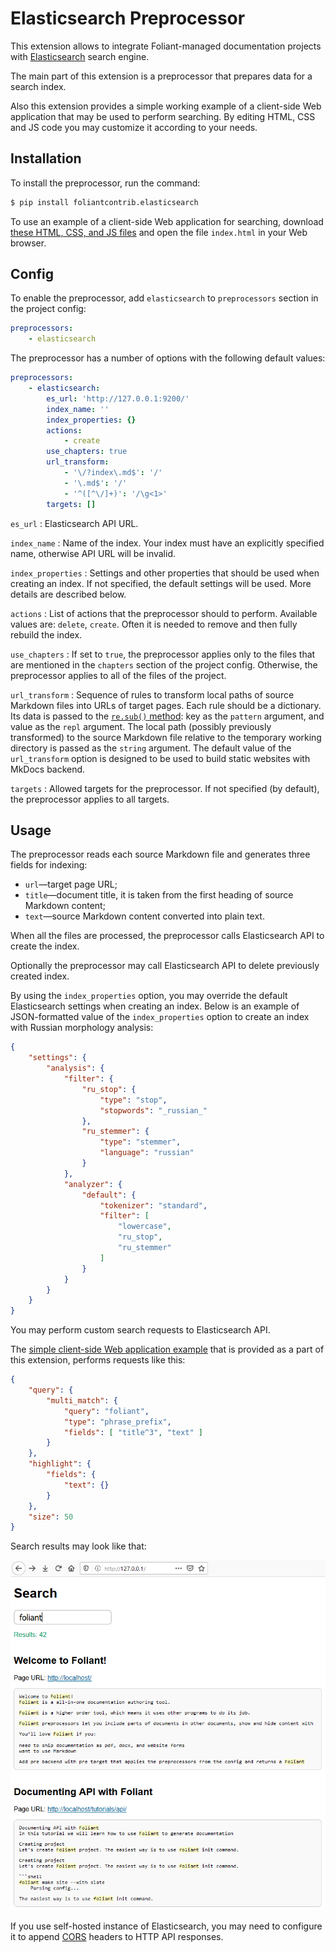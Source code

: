 # Elasticsearch Preprocessor

This extension allows to integrate Foliant-managed documentation projects with [Elasticsearch](https://www.elastic.co/guide/en/elasticsearch/reference/current/elasticsearch-intro.html) search engine.

The main part of this extension is a preprocessor that prepares data for a search index.

Also this extension provides a simple working example of a client-side Web application that may be used to perform searching. By editing HTML, CSS and JS code you may customize it according to your needs.

## Installation

To install the preprocessor, run the command:

```bash
$ pip install foliantcontrib.elasticsearch
```

To use an example of a client-side Web application for searching, download [these HTML, CSS, and JS files](https://github.com/foliant-docs/foliantcontrib.elasticsearch/tree/master/webapp_example/) and open the file `index.html` in your Web browser.

## Config

To enable the preprocessor, add `elasticsearch` to `preprocessors` section in the project config:

```yaml
preprocessors:
    - elasticsearch
```

The preprocessor has a number of options with the following default values:

```yaml
preprocessors:
    - elasticsearch:
        es_url: 'http://127.0.0.1:9200/'
        index_name: ''
        index_properties: {}
        actions:
            - create
        use_chapters: true
        url_transform:
            - '\/?index\.md$': '/'
            - '\.md$': '/'
            - '^([^\/]+)': '/\g<1>'
        targets: []
```

`es_url`
:   Elasticsearch API URL.

`index_name`
:   Name of the index. Your index must have an explicitly specified name, otherwise API URL will be invalid.

`index_properties`
:   Settings and other properties that should be used when creating an index. If not specified, the default settings will be used. More details are described below.

`actions`
:   List of actions that the preprocessor should to perform. Available values are: `delete`, `create`. Often it is needed to remove and then fully rebuild the index.

`use_chapters`
:   If set to `true`, the preprocessor applies only to the files that are mentioned in the `chapters` section of the project config. Otherwise, the preprocessor applies to all of the files of the project.

`url_transform`
:   Sequence of rules to transform local paths of source Markdown files into URLs of target pages. Each rule should be a dictionary. Its data is passed to the [`re.sub()` method](https://docs.python.org/3/library/re.html#re.sub): key as the `pattern` argument, and value as the `repl` argument. The local path (possibly previously transformed) to the source Markdown file relative to the temporary working directory is passed as the `string` argument. The default value of the `url_transform` option is designed to be used to build static websites with MkDocs backend.

`targets`
:   Allowed targets for the preprocessor. If not specified (by default), the preprocessor applies to all targets.

## Usage

The preprocessor reads each source Markdown file and generates three fields for indexing:

* `url`—target page URL;
* `title`—document title, it is taken from the first heading of source Markdown content;
* `text`—source Markdown content converted into plain text.

When all the files are processed, the preprocessor calls Elasticsearch API to create the index.

Optionally the preprocessor may call Elasticsearch API to delete previously created index.

By using the `index_properties` option, you may override the default Elasticsearch settings when creating an index. Below is an example of JSON-formatted value of the `index_properties` option to create an index with Russian morphology analysis:

```json
{
    "settings": {
        "analysis": {
            "filter": {
                "ru_stop": {
                    "type": "stop",
                    "stopwords": "_russian_"
                },
                "ru_stemmer": {
                    "type": "stemmer",
                    "language": "russian"
                }
            },
            "analyzer": {
                "default": {
                    "tokenizer": "standard",
                    "filter": [
                        "lowercase",
                        "ru_stop",
                        "ru_stemmer"
                    ]
                }
            }
        }
    }
}
```

You may perform custom search requests to Elasticsearch API.

The [simple client-side Web application example](https://github.com/foliant-docs/foliantcontrib.elasticsearch/tree/master/webapp_example/) that is provided as a part of this extension, performs requests like this:

```json
{
    "query": {
        "multi_match": {
            "query": "foliant",
            "type": "phrase_prefix",
            "fields": [ "title^3", "text" ]
        }
    },
    "highlight": {
        "fields": {
            "text": {}
        }
    },
    "size": 50
}
```

Search results may look like that:

![Search Results](foliant_elasticsearch.png)

If you use self-hosted instance of Elasticsearch, you may need to configure it to append [CORS](https://developer.mozilla.org/en-US/docs/Web/HTTP/CORS) headers to HTTP API responses.
